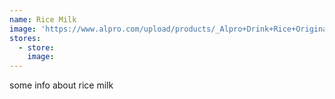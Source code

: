 ```yaml
---
name: Rice Milk
image: 'https://www.alpro.com/upload/products/_Alpro+Drink+Rice+Original+1L+edge+UK+copy_540x576_p.png'
stores:
  - store:
    image:
---
```



some info about rice milk